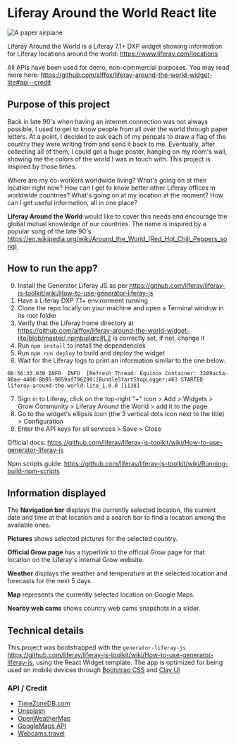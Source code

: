 # Liferay Around the World React lite

![A paper airplane](https://github.com/alffox/liferay-around-the-world-widget/blob/master/assets/images/logo.svg)

Liferay Around the World is a Liferay 7.1+ DXP widget showing information for Liferay locations around the world: https://www.liferay.com/locations

All APIs have been used for demo, non-commercial purposes. You may read more here: https://github.com/alffox/liferay-around-the-world-widget-lite#api--credit

## Purpose of this project

Back in late 90's when having an internet connection was not always possible, I used to get to know people from all over the world through paper letters. At a point, I decided to ask each of my penpals to draw a flag of the country they were writing from and send it back to me. Eventually, after collecting all of them, I could get a huge poster, hanging on my room's wall, showing me the colors of the world I was in touch with. This project is inspired by those times.

Where are my co-workers worldwide living? What's going on at their location right now? How can I get to know better other Liferay offices in worldwide countries? What's going on at my location at the moment? How can I get useful information, all in one place?

**Liferay Around the World** would like to cover this needs and encourage the global mutual knowledge of our countries. The name is inspired by a popular song of the late 90's: https://en.wikipedia.org/wiki/Around_the_World_(Red_Hot_Chili_Peppers_song)

## How to run the app?

0) Install the Generator Liferay JS as per https://github.com/liferay/liferay-js-toolkit/wiki/How-to-use-generator-liferay-js
1) Have a Liferay DXP 7.1+ environment running
2) Clone the repo locally on your machine and open a Terminal window in its root folder
3) Verify that the Liferay home directory at https://github.com/alffox/liferay-around-the-world-widget-lite/blob/master/.npmbuildrc#L2 is correctly set, if not, change it
4) Run `npm install` to install the dependencies
5) Run `npm run deploy` to build and deploy the widget
6) Wait for the Liferay logs to print an information similar to the one below:

```
08:36:33.930 INFO  INFO  [Refresh Thread: Equinox Container: 3289ac5a-00ae-4408-8b05-9859af796290][BundleStartStopLogger:46] STARTED liferay-around-the-world-lite_1.0.0 [1138]
```
7) Sign in to Liferay, click on the top-right "+" icon > Add > Widgets > Grow Community > Liferay Around the World > add it to the page
8) Go to the widget's ellipsis icon (the 3 vertical dots icon next to the title) > Configuration
9) Enter the API keys for all services > Save > Close

Official docs: https://github.com/liferay/liferay-js-toolkit/wiki/How-to-use-generator-liferay-js

Npm scripts guide: https://github.com/liferay/liferay-js-toolkit/wiki/Running-build-npm-scripts

## Information displayed

The **Navigation bar** displays the currently selected location, the current date and time at that location and a search bar to find a location among the available ones.

**Pictures** shows selected pictures for the selected country.

**Official Grow page** has a hyperlink to the official Grow page for that location on the Liferay's internal Grow website.

**Weather** displays the weather and temperature at the selected location and forecasts for the next 5 days.

**Map** represents the currently selected location on Google Maps.

**Nearby web cams** shows country web cams snapshots in a slider.

## Technical details

This project was bootstrapped with the `generator-liferay-js` https://github.com/liferay/liferay-js-toolkit/wiki/How-to-use-generator-liferay-js, using the React Widget template.
The app is optimized for being used on mobile devices through [Bootstrap CSS](https://getbootstrap.com/docs/4.1/getting-started/introduction/) and [Clay UI](https://clayui.com/)

### API / Credit

- [TimeZoneDB.com](https://timezonedb.com/)
- [Unsplash](https://unsplash.com/)
- [OpenWeatherMap](https://openweathermap.org/)
- [GoogleMaps API](https://developers.google.com/maps/documentation/)
- [Webcams.travel](https://www.webcams.travel/)
